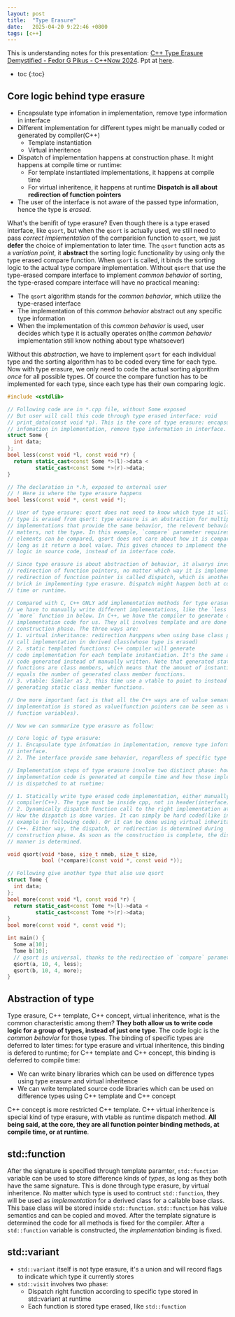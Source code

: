 ```yaml
---
layout: post
title:  "Type Erasure"
date:   2025-04-20 9:22:46 +0800
tags: [c++]
---
```



This is understanding notes for this presentation: [C++ Type Erasure Demystified - Fedor G Pikus - C++Now 2024](https://www.youtube.com/watch?v=p-qaf6OS_f4). Ppt at [here](https://github.com/shan-weiqiang/shan-weiqiang.github.io/blob/main/assets/files/Cpp_Type_Erasure_Demystified.pdf).

* toc
{:toc}

## Core logic behind type erasure

- Encapsulate type infomation in implementation, remove type information in interface
- Different implementation for different types might be manually coded or generated by compiler(C++)
  - Template instantiation
  - Virtual inheritence
- Dispatch of implementation happens at construction phase. It might happens at compile time or runtime:
  - For template instantiated implementations, it happens at compile time
  - For virtual inheritence, it happens at runtime
  **Dispatch is all about redirection of function pointers**
- The user of the interface is not aware of the passed type information, hence the type is *erased*. 

What's the benifit of type erasure? Even though there is a type erased interface, like `qsort`, but when the `qsort` is actually used, we still need to pass *correct implementation* of the comparision function to `qsort`, we just **defer** the choice of implementation to later time. The `qsort` function acts as a *variation point*, it **abstract** the sorting logic functionality by using only the type erased compare function. When `qsort` is called, it binds the sorting logic to the actual type compare implementation. Without `qsort` that use the type-erased compare interface to implement *common behavior* of sorting, the type-erased compare interface will have no practical meaning:

- The `qsort` algorithm stands for the *common behavior*, which utilize the type-erased interface
- The implementation of this *common behavior* abstract out any specific type information
- When the implementation of this *common behavior* is used, user decides which type it is actually operates on(the *common behavior* implementation still know nothing about type whatsoever)

Without this *abstraction*, we have to implement `qsort` for each individual type and the sorting algorithm has to be coded every time for each type. Now with type erasure, we only need to code the actual sorting algorithm *once* for all possible types. Of cource the compare function has to be implemented for each type, since each type has their own comparing logic. 

```cpp
#include <cstdlib>

// Following code are in *.cpp file, without Some exposed
// But user will call this code through type erased interface: void
// print_data(const void *p). This is the core of type erasure: encapsulate type
// infomation in implementation, remove type information in interface.
struct Some {
  int data;
};
bool less(const void *l, const void *r) {
  return static_cast<const Some *>(l)->data <
         static_cast<const Some *>(r)->data;
}

// The declaration in *.h, exposed to external user
// ! Here is where the type erasure happens
bool less(const void *, const void *);

// User of type erasure: qsort does not need to know which type it will sort,
// type is erased from qsort: type erasure is an abstraction for multiple
// implementations that provide the same behavior, the relevent behavior is what
// matters, not the type. In this example, `compare` parameter requires that two
// elements can be compared, qsort does not care about how it is compared, as
// long as it return a bool value. This gives chances to implement the compare
// logic in source code, instead of in interface code.

// Since type erasure is about abstraction of behavior, it alwarys involve
// redirection of function pointers, no matter which way it is implemented. This
// redirection of function pointer is called dispatch, which is another core
// brick in implementing type erasure. Dispatch might happen both at compile
// time or runtime.

// Compared with C, C++ ONLY add implementation methods for type erasure. In C,
// we have to manually write different implementations, like the `less` and
// `more` function in below. In C++, we have the compiler to generate different
// implementation code for us. They all involves template and are done at
// construction phase. The three ways are:
// 1. virtual inheritance: redirection hanppens when using base class pointer to
// call implementation in derived class(whose type is erased)
// 2. static templated functions: C++ compiler will generate
// code implementation for each template instantiation. It's the same as C, but
// code generated instead of manually written. Note that generated static
// functions are class members, which means that the amount of instantiations
// equals the number of generated class member functions.
// 3. vtable: Similar as 2, this time use a vtable to point to instead of
// generating static class member functions.

// One more important fact is that all the C++ ways are of value semantics. The
// implementation is stored as value(function pointers can be seen as value of
// function variables).

// Now we can summarize type erasure as follow:

// Core logic of type erasure:
// 1. Encapsulate type infomation in implementation, remove type information in
// interface.
// 2. The interface provide same behavior, regardless of specific type

// Implementation steps of type erasure involve two distinct phase: how
// implementation code is generated at compile time and how those implementation
// is dispatched to at runtime:

// 1. Statically write type erased code implementation, either manually, or by
// compiler(C++). The type must be inside cpp, not in header(interface)
// 2. Dynamically dispatch function call to the right implementation at runtime.
// How the dispatch is done varies. It can simply be hard coded(like in C qsort
// example in following code). Or it can be done using virtual inheritance in
// C++. Either way, the dispatch, or redirection is determined during
// construction phase. As soon as the construction is complete, the dispatch
// manner is determined.

void qsort(void *base, size_t nmeb, size_t size,
           bool (*compare)(const void *, const void *));

// Following give another type that also use qsort
struct Tome {
  int data;
};
bool more(const void *l, const void *r) {
  return static_cast<const Tome *>(l)->data <
         static_cast<const Tome *>(r)->data;
}
bool more(const void *, const void *);

int main() {
  Some a[10];
  Tome b[10];
  // qsort is universal, thanks to the redirection of `compare` parameter
  qsort(a, 10, 4, less);
  qsort(b, 10, 4, more);
}
```

## Abstraction of type

Type erasure, C++ template, C++ concept, virtual inheritence, what is the common characteristic among them?  **They both allow us to write code logic for a group of types, instead of just one type**. The code logic is the *common behavior* for those types. The binding of specific types are deferred to later times: for type erasure and virtual inheritence, this binding is defered to runtime; for C++ template and C++ concept, this binding is deferred to compile time:

- We can write binary libraries which can be used on difference types using type erasure and virtual inheritence
- We can write templated source code libraries which can be used on difference types using C++ template and C++ concept

C++ concept is more restricted C++ template. C++ virtual inheritence is special kind of type erasure, with vtable as runtime dispatch method. **All being said, at the core, they are all function pointer binding methods, at compile time, or at runtime**.


## std::function

After the signature is specified through template paramter, `std::function` variable can be used to store difference kinds of *types*, as long as they both have the same signature. This is done through type erasure, by virtual inheritence. No matter which type is used to contruct `std::function`, they will be used as *implementation* for a derived class for a callable base class. This base class will be stored inside `std::function`.  `std::function` has value semantics and can be copied and moved. After the template signature is determined the code for all methods is fixed for the compiler. After a `std::function` variable is constructed, the *implementation* binding is fixed. 


## std::variant

- `std::variant` itself is not type erasure, it's a union and will record flags to indicate which type it currently stores
- `std::visit` involves two phase:
  - Dispatch right function according to specific type stored in std::variant at runtime
  - Each function is stored type erased, like `std::function`
